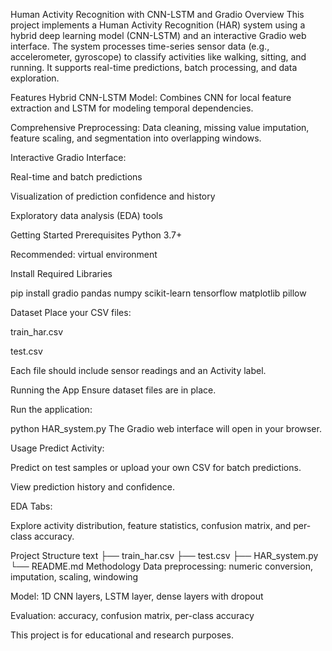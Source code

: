 Human Activity Recognition with CNN-LSTM and Gradio
Overview
This project implements a Human Activity Recognition (HAR) system using a hybrid deep learning model (CNN-LSTM) and an interactive Gradio web interface. The system processes time-series sensor data (e.g., accelerometer, gyroscope) to classify activities like walking, sitting, and running. It supports real-time predictions, batch processing, and data exploration.

Features
Hybrid CNN-LSTM Model:
Combines CNN for local feature extraction and LSTM for modeling temporal dependencies.

Comprehensive Preprocessing:
Data cleaning, missing value imputation, feature scaling, and segmentation into overlapping windows.

Interactive Gradio Interface:

Real-time and batch predictions

Visualization of prediction confidence and history

Exploratory data analysis (EDA) tools

Getting Started
Prerequisites
Python 3.7+

Recommended: virtual environment

Install Required Libraries

pip install gradio pandas numpy scikit-learn tensorflow matplotlib pillow

Dataset
Place your CSV files:

train_har.csv

test.csv

Each file should include sensor readings and an Activity label.

Running the App
Ensure dataset files are in place.

Run the application:

python HAR_system.py
The Gradio web interface will open in your browser.

Usage
Predict Activity:

Predict on test samples or upload your own CSV for batch predictions.

View prediction history and confidence.

EDA Tabs:

Explore activity distribution, feature statistics, confusion matrix, and per-class accuracy.

Project Structure
text
├── train_har.csv
├── test.csv
├── HAR_system.py
└── README.md
Methodology
Data preprocessing: numeric conversion, imputation, scaling, windowing

Model: 1D CNN layers, LSTM layer, dense layers with dropout

Evaluation: accuracy, confusion matrix, per-class accuracy

This project is for educational and research purposes.
